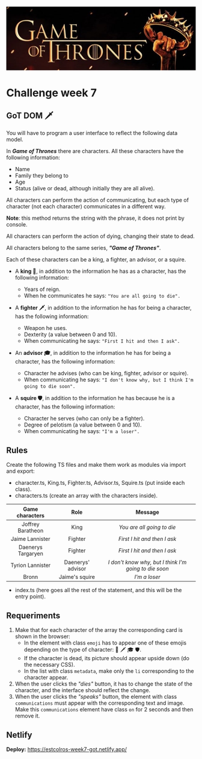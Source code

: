![banner-week5](./assets/bannerGoT/banner.jpg)

# Challenge week 7

## GoT DOM 🗡️

You will have to program a user interface to reflect the following data model.

In **_Game of Thrones_** there are characters. All these characters have the following information:

-   Name
-   Family they belong to
-   Age
-   Status (alive or dead, although initially they are all alive).

All characters can perform the action of communicating, but each type of character (not each character) communicates in a different way.

**Note**: this method returns the string with the phrase, it does not print by console.

All characters can perform the action of dying, changing their state to dead.

All characters belong to the same series, **_"Game of Thrones"_**.

Each of these characters can be a king, a fighter, an advisor, or a squire.

-   A **king 👑**, in addition to the information he has as a character, has the following information:

    -   Years of reign.
    -   When he communicates he says: `"You are all going to die".`

-   A **fighter 🗡**, in addition to the information he has for being a character, has the following information:

    -   Weapon he uses.
    -   Dexterity (a value between 0 and 10).
    -   When communicating he says: `"First I hit and then I ask".`

-   An **advisor 🎓**, in addition to the information he has for being a character, has the following information:

    -   Character he advises (who can be king, fighter, advisor or squire).
    -   When communicating he says: `"I don't know why, but I think I'm going to die soon".`

-   A **squire 🛡**, in addition to the information he has because he is a character, has the following information:
    -   Character he serves (who can only be a fighter).
    -   Degree of pelotism (a value between 0 and 10).
    -   When communicating he says: `"I'm a loser".`

## Rules

Create the following TS files and make them work as modules via import and export:

-   character.ts, King.ts, Fighter.ts, Advisor.ts, Squire.ts (put inside each class).
-   characters.ts (create an array with the characters inside).

| **Game characters** |     **Role**      |                      **Message**                      |
| :-----------------: | :---------------: | :---------------------------------------------------: |
|  Joffrey Baratheon  |       King        |              _You are all going to die_               |
|   Jaime Lannister   |      Fighter      |             _First I hit and then I ask_              |
| Daenerys Targaryen  |      Fighter      |             _First I hit and then I ask_              |
|  Tyrion Lannister   | Daenerys' advisor | _I don't know why, but I think I'm going to die soon_ |
|        Bronn        |  Jaime's squire   |                     _I'm a loser_                     |

-   index.ts (here goes all the rest of the statement, and this will be the entry point).

## Requeriments

1. Make that for each character of the array the corresponding card is shown in the browser:
    - In the element with class `emoji` has to appear one of these emojis depending on the type of character: 👑 🗡 🎓 🛡.
    - If the character is dead, its picture should appear upside down (do the necessary CSS).
    - In the list with class `metadata`, make only the `li` corresponding to the character appear.
2. When the user clicks the _"dies"_ button, it has to change the state of the character, and the interface should reflect the change.
3. When the user clicks the _"speaks"_ button, the element with class `communications` must appear with the corresponding text and image. Make this `communications` element have class `on` for 2 seconds and then remove it.

## Netlify

**Deploy:** https://estcolros-week7-got.netlify.app/
